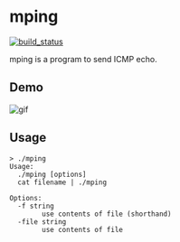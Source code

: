 mping
=====

[![build_status](https://travis-ci.org/servak/mping.svg?branch=master)](https://travis-ci.org/servak/mping)

mping is a program to send ICMP echo.

## Demo

![gif](https://cloud.githubusercontent.com/assets/1210536/15098387/37db406a-1577-11e6-8b49-7f2dbab5b29a.gif)

## Usage

```
> ./mping
Usage:
  ./mping [options]
  cat filename | ./mping

Options:
  -f string
    	use contents of file (shorthand)
  -file string
    	use contents of file
```
